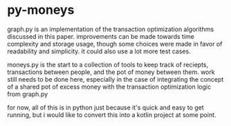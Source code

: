 # py-moneys

graph.py is an implementation of the transaction optimization algorithms discussed in this paper. 
improvements can be made towards time complexity and storage usage, though some choices were made in favor of readability and simplicity.
it could also use a lot more test cases.

moneys.py is the start to a collection of tools to keep track of reciepts, transactions between people, and the pot of money between them.
work still needs to be done here, especially in the case of integrating the concept of a shared pot of excess money with the transaction optimization logic from graph.py

for now, all of this is in python just because it's quick and easy to get running, but i would like to convert this into a kotlin project at some point.


